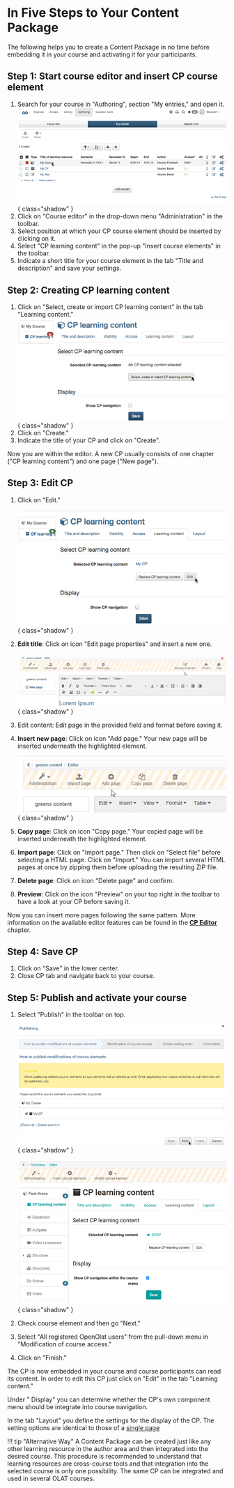 # In Five Steps to Your Content Package

The following helps you to create a Content Package in no time before
embedding it in your course and activating it for your participants.

## Step 1: Start course editor and insert CP course element  

 1. Search for your course in "Authoring", section "My entries," and open it.
![open-course](assets/opencourse.gif){ class="shadow" }
 2. Click on "Course editor" in the drop-down menu "Administration" in the toolbar.  
 3. Select position at which your CP course element should be inserted by clicking on it.  
 4. Select "CP learning content" in the pop-up "Insert course elements" in the toolbar.  
 5. Indicate a short title for your course element in the tab "Title and description" and save your settings.  
  
## Step 2: Creating CP learning content  

 1. Click on "Select, create or import CP learning content" in the tab "Learning content."
![choose-content-package](assets/choosecp.gif){ class="shadow" }
 2. Click on "Create."  
 3. Indicate the title of your CP and click on "Create".  
  
Now you are within the editor. A new CP usually consists of one chapter ("CP
learning content") and one page ("New page").

## Step 3: Edit CP  

 1. Click on "Edit."
    
    ![edit-content-package](assets/editcp.gif){ class="shadow" }

 2. **Edit title**: Click on icon "Edit page properties" and insert a new one.

    ![edit-page-properties](assets/cp_edit_page_properties.png){ class="shadow" }

 3. Edit content: Edit page in the provided field and format before saving it.
 4. **Insert new page**: Click on icon "Add page." Your new page will be inserted underneath the highlighted element.

    ![content-package-add-page](assets/cp_add_page.png){ class="shadow" }

 5. **Copy page**: Click on icon "Copy page." Your copied page will be inserted underneath the highlighted element.
 6. **Import page**: Click on "Import page." Then click on "Select file" before
selecting a HTML page. Click on "Import." You can import several HTML pages at once by zipping them before uploading the
resulting ZIP file.
 7. **Delete page**: Click on icon "Delete page" and confirm.
 8. **Preview**: Click on the icon "Preview" on your top right in the toolbar to have a look at your CP before saving it.

Now you can insert more pages following the same pattern. More information on the available editor features can be found in the **[CP Editor](CP_Editor.de.md)** chapter.

## Step 4: Save CP  

1. Click on "Save" in the lower center.  
2. Close CP tab and navigate back to your course.  

## Step 5: Publish and activate your course  

1. Select "Publish" in the toolbar on top.

    ![Publish-cp](assets/publishcp.gif){ class="shadow" }

    ![publish-cp-second-step](assets/CP_EN.png){ class="shadow" }

2. Check course element and then go "Next."  
3. Select "All registered OpenOlat users" from the pull-down menu in
"Modification of course access."  
4. Click on "Finish."  
  
The CP is now embedded in your course and course participants can read its
content. In order to edit this CP just click on "Edit" in the tab "Learning
content."

Under " Display" you can determine whether the CP's own component menu
should be integrate into course navigation.

In the tab "Layout" you define the settings for the display of the CP.
The setting options are identical to those of a [single page](Course_Element_Single_Page.md)

!!! tip "Alternative Way"
    A Content Package can be created just like any other learning resource in the author area and then integrated into the desired course. This procedure is recommended to understand that learning resources are cross-course tools and that integration into the selected course is only one possibility. The same CP can be integrated and used in several OLAT courses.
